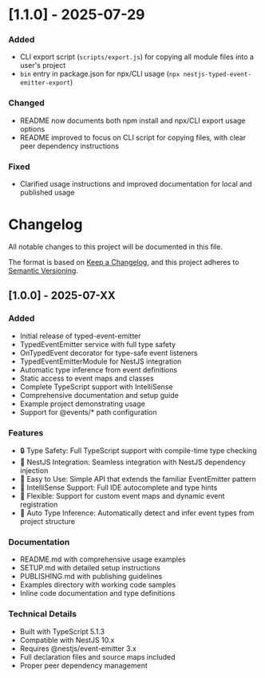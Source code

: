 # [1.1.0] - 2025-07-29

### Added
- CLI export script (`scripts/export.js`) for copying all module files into a user's project
- `bin` entry in package.json for npx/CLI usage (`npx nestjs-typed-event-emitter-export`)

### Changed
- README now documents both npm install and npx/CLI export usage options
- README improved to focus on CLI script for copying files, with clear peer dependency instructions

### Fixed
- Clarified usage instructions and improved documentation for local and published usage

# Changelog

All notable changes to this project will be documented in this file.

The format is based on [Keep a Changelog](https://keepachangelog.com/en/1.0.0/),
and this project adheres to [Semantic Versioning](https://semver.org/spec/v2.0.0.html).

## [1.0.0] - 2025-07-XX

### Added
- Initial release of typed-event-emitter
- TypedEventEmitter service with full type safety
- OnTypedEvent decorator for type-safe event listeners
- TypedEventEmitterModule for NestJS integration
- Automatic type inference from event definitions
- Static access to event maps and classes
- Complete TypeScript support with IntelliSense
- Comprehensive documentation and setup guide
- Example project demonstrating usage
- Support for @events/* path configuration

### Features
- 🔒 Type Safety: Full TypeScript support with compile-time type checking
- 🎯 NestJS Integration: Seamless integration with NestJS dependency injection
- 🚀 Easy to Use: Simple API that extends the familiar EventEmitter pattern
- 📝 IntelliSense Support: Full IDE autocomplete and type hints
- 🔧 Flexible: Support for custom event maps and dynamic event registration
- 🤖 Auto Type Inference: Automatically detect and infer event types from project structure

### Documentation
- README.md with comprehensive usage examples
- SETUP.md with detailed setup instructions
- PUBLISHING.md with publishing guidelines
- Examples directory with working code samples
- Inline code documentation and type definitions

### Technical Details
- Built with TypeScript 5.1.3
- Compatible with NestJS 10.x
- Requires @nestjs/event-emitter 3.x
- Full declaration files and source maps included
- Proper peer dependency management